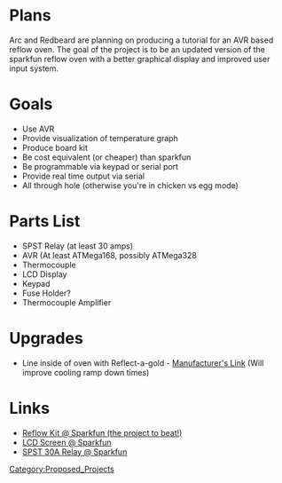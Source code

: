 # Plans

Arc and Redbeard are planning on producing a tutorial for an AVR based
reflow oven. The goal of the project is to be an updated version of the
sparkfun reflow oven with a better graphical display and improved user
input system.

# Goals

-   Use AVR
-   Provide visualization of temperature graph
-   Produce board kit
-   Be cost equivalent (or cheaper) than sparkfun
-   Be programmable via keypad or serial port
-   Provide real time output via serial
-   All through hole (otherwise you're in chicken vs egg mode)

# Parts List

-   SPST Relay (at least 30 amps)
-   AVR (At least ATMega168, possibly ATMega328
-   Thermocouple
-   LCD Display
-   Keypad
-   Fuse Holder?
-   Thermocouple Amplifier

# Upgrades

-   Line inside of oven with Reflect-a-gold - [Manufacturer's
    Link](http://www.designengineering.com/category/catalog/design-engineering-inc/heat-sound-barrier/reflect-gold)
    (Will improve cooling ramp down times)

# Links

-   [Reflow Kit @ Sparkfun (the project to
    beat!)](http://www.sparkfun.com/commerce/product_info.php?products_id=81)
-   [LCD Screen @
    Sparkfun](http://www.sparkfun.com/commerce/product_info.php?products_id=710)
-   [SPST 30A Relay @
    Sparkfun](http://www.sparkfun.com/commerce/product_info.php?products_id=101)

[Category:Proposed_Projects](Category:Proposed_Projects)
